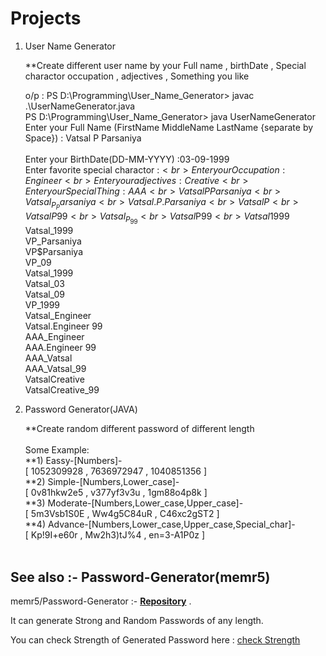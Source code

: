 # Projects

1) User Name Generator 
    
    **Create different user name by your Full name , birthDate , Special charactor occupation , adjectives , Something you like
    
    o/p :
    PS D:\Programming\User_Name_Generator> javac .\UserNameGenerator.java <br>
    PS D:\Programming\User_Name_Generator> java UserNameGenerator<br>
    Enter your Full Name (FirstName MiddleName LastName {separate by Space}) : Vatsal P Parsaniya <br>  
    Enter your BirthDate(DD-MM-YYYY) :03-09-1999<br>
    Enter favorite special charactor :$<br>
    Enter your Occupation : Engineer<br>
    Enter your adjectives : Creative    <br>
    Enter your Special Thing : AAA<br>
    VatsalPParsaniya<br>
    Vatsal_P_Parsaniya<br>
    Vatsal.P.Parsaniya<br>
    VatsalP<br>
    VatsalP99<br>
    Vatsal_P_99<br>
    Vatsal$P$99<br>
    Vatsal$1999<br>
    Vatsal_1999<br>
    VP_Parsaniya<br>
    VP$Parsaniya<br>
    VP_09<br>
    Vatsal_1999<br>
    Vatsal_03<br>
    Vatsal_09   <br>
    VP_1999<br>
    Vatsal_Engineer<br>
    Vatsal.Engineer 99<br>
    AAA_Engineer<br>
    AAA.Engineer 99<br>
    AAA_Vatsal<br>
    AAA_Vatsal_99<br>
    VatsalCreative<br>
    VatsalCreative_99<br>
    
    
2) Password Generator(JAVA)
    
    **Create random different password of different length <br>
    <br>
    Some Example:<br>
     **1) Eassy-[Numbers]-<br>
                [ 1052309928 , 7636972947 , 1040851356 ]<br>
     **2) Simple-[Numbers,Lower_case]-<br>
                [ 0v81hkw2e5 , v377yf3v3u , 1gm88o4p8k ]<br>
     **3) Moderate-[Numbers,Lower_case,Upper_case]-<br>
                [ 5m3Vsb1S0E , Ww4g5C84uR , C46xc2gST2 ]<br>
     **4) Advance-[Numbers,Lower_case,Upper_case,Special_char]-<br>
                [ Kp!9I+e60r , Mw2h3)tJ%4 , en=3-A1P0z ]<br>
    <br>
    

 ## See also :- Password-Generator(memr5)
    
   memr5/Password-Generator :- **[Repository]( https://github.com/memr5/Password-Generator.git )** . 
    
   It can generate Strong and Random Passwords of any length.
    
   You can check Strength of Generated Password here : [check Strength]( http://www.passwordmeter.com )     
                
